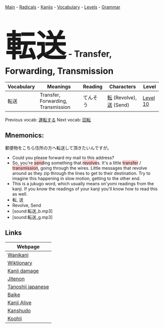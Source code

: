 <style> bigfont {font-size: 100px}</style>
[Main](../README.md) -
[Radicals](../radicals.md) -
[Kanjis](../kanjis.md) -
[Vocabulary](../vocabulary.md) -
[Levels](../levels.md) -
[Grammar](../grammar.md)
# <bigfont> 転送</bigfont> - Transfer, Forwarding, Transmission 

| Vocabulary | Meanings | Reading | Characters | Level |
| --- | --- | --- | --- | --- |
| 転送 | Transfer, Forwarding, Transmission | てんそう |  [転](../kanjis/転.md) (Revolve), [送](../kanjis/送.md) (Send) | [Level 10](../levels/wk_level10.md) |

Previous vocab: [運転する](運転する.md) Next vocab: [回転](回転.md) 

## Mnemonics:
郵便物をこちら住所の方へ転送して頂きたいんですが。
* Could you please forward my mail to this address?
* So, you're <span style="background-color:#ffcccb"> send</span>ing something that <span style="background-color:#ffcccb"> revolve</span>s. It's a little <span style="background-color:#ffcccb"> transfer</span> / <span style="background-color:#ffcccb"> transmission</span>, going through the wires. Little messages that revolve around as they zip through the lines to get to their destination. Try to imagine this happening in slow motion, getting to the other end.
* This is a jukugo word, which usually means on'yomi readings from the kanji. If you know the readings of your kanji you'll know how to read this as well.
* 転, 送
* Revolve, Send
* [sound:転送_b.mp3]
* [sound:転送_g.mp3]


## Links 

| Webpage |
| --- |
| [Wanikani          ](https://www.wanikani.com/kanji/転送) |
| [Wiktionary        ](https://en.wiktionary.org/wiki/転送) |
| [Kanji damage      ](http://www.kanjidamage.com/kanji/search?utf8=✓&q=転送) |
| [Jitenon           ](https://jitenon.com/kanji/転送) |
| [Tanoshii japanese ](https://www.tanoshiijapanese.com/dictionary/kanji.cfm?k=転送) |
| [Baike             ](https://baike.baidu.com/item/転送) |
| [Kanji Alive       ](https://app.kanjialive.com/転送) |
| [Kanshudo          ](https://www.kanshudo.com/searchmn?q=転送) |
| [Koohii            ](https://kanji.koohii.com/study/kanji/転送) |
